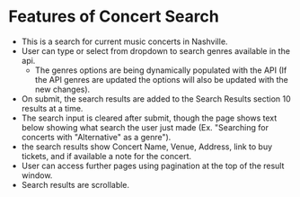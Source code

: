 # Features of Concert Search

- This is a search for current music concerts in Nashville.
- User can type or select from dropdown to search genres available in the api.
    - The genres options are being dynamically populated with the API (If the API genres are updated the options will also be updated with the new changes).
- On submit, the search results are added to the Search Results section 10 results at a time.
- The search input is cleared after submit, though the page shows text below showing what search the user just made (Ex. "Searching for concerts with "Alternative" as a genre").
- the search results show Concert Name, Venue, Address, link to buy tickets, and if available a note for the concert.
- User can access further pages using pagination at the top of the result window.
- Search results are scrollable.